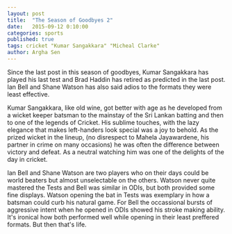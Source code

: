```yaml
---
layout: post
title:  "The Season of Goodbyes 2"
date:   2015-09-12 0:10:00
categories: sports 
published: true
tags: cricket "Kumar Sangakkara" "Micheal Clarke"
author: Argha Sen
---
```

Since the last post in this season of goodbyes, Kumar Sangakkara has played his last test and Brad Haddin has retired as predicted in the last post. Ian Bell and Shane Watson has also said adios to the formats they were least effective. 

Kumar Sangakkara, like old wine, got better with age as he developed from a wicket keeper batsman to the mainstay of the Sri Lankan batting and then to one of the legends of Cricket. His sublime touches, with the lazy elegance that makes left-handers look special was a joy to behold. As the prized wicket in the lineup, (no disrespect to Mahela Jayawardene, his partner in crime on many occasions) he was often the difference between victory and defeat. As a neutral watching him was one of the delights of the day in cricket.

Ian Bell and Shane Watson are two players who on their days could be world beaters but almost unselectable on the others. Watson never quite mastered the Tests and Bell was similar in ODIs, but both provided some fine displays. Watson opening the bat in Tests was exemplary in how a batsman could curb his natural game. For Bell the occassional bursts of aggressive intent when he opened in ODIs showed his stroke making ability. It's ironical how both performed well while opening in their least preffered formats. But then that's life.
